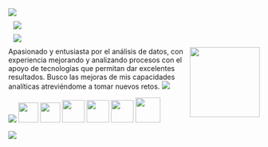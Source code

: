 <img src="https://user-images.githubusercontent.com/73097560/115834477-dbab4500-a447-11eb-908a-139a6edaec5c.gif">

<h1 style="margin: 10px 10px">
    <img src="https://readme-typing-svg.herokuapp.com?font=Montserrat&weight=900&size=40&duration=1000&pause=2000&color=2545FF&center=true&vCenter=true&random=false&width=435&lines=DATA+ANALYTICS+📊​" />


<h1 style="margin: 10px 10px">
    <img src="https://readme-typing-svg.herokuapp.com?font=Montserrat&weight=700&size=35&duration=1000&pause=5000&color=2545FF&vCenter=true&random=false&width=435&lines=SOBRE+M%C3%8D+👨🏻‍💻​" />
</h1>
<picture> <img align="right" src="https://media2.giphy.com/media/v1.Y2lkPTc5MGI3NjExMWEzZzY3YnkwOWJwN2ZxN3diNnRoNDdza3VsYnNwNzNsbmg4YW83dCZlcD12MV9pbnRlcm5hbF9naWZfYnlfaWQmY3Q9Zw/TJP7EH5i1fB2rKeWbf/giphy.gif" width = 140px></picture>
Apasionado y entusiasta por el análisis de datos, con experiencia mejorando y analizando procesos con el apoyo de tecnologías que permitan dar excelentes resultados. Busco las mejoras de mis capacidades analíticas atreviéndome a tomar nuevos retos.

<img src="https://readme-typing-svg.herokuapp.com?font=Montserrat&weight=700&size=30&duration=1000&pause=5000&color=2545FF&vCenter=true&random=false&width=435&lines=SOFTWARE+AND+TOOLS+🤖​" />

<img src="https://img.icons8.com/color/48/000000/python.png"/> <img src="https://pandas.pydata.org/static/img/pandas_white.svg" width = "40" /> <img src="https://cdn.worldvectorlogo.com/logos/numpy-1.svg" width = "40" /> <img src="https://static.javatpoint.com/tutorial/matplotlib/images/matplotlib-tutorial.png" width = "45" > <img src="https://cdn-icons-png.flaticon.com/128/906/906310.png" width = "45" /> <img src="https://www.freeiconspng.com/thumbs/sql-server-icon-png/sql-server-icon-png-8.png" width = "45" /> <img src = "https://cdn-icons-png.flaticon.com/512/919/919836.png" width = "50"/>

<img src="https://user-images.githubusercontent.com/73097560/115834477-dbab4500-a447-11eb-908a-139a6edaec5c.gif">

